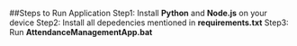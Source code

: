 ##Steps to Run Application
Step1: Install **Python** and **Node.js** on your device
Step2: Install all depedencies mentioned in **requirements.txt**
Step3: Run **AttendanceManagementApp.bat**
